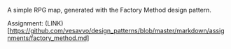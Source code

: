A simple RPG map, generated with the Factory Method design pattern.

Assignment: (LINK)[https://github.com/vesavvo/design_patterns/blob/master/markdown/assignments/factory_method.md]